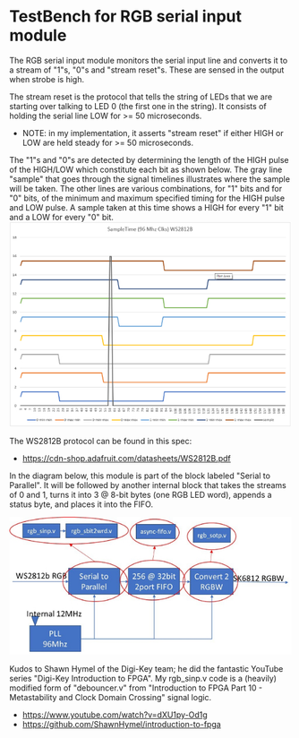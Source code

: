 # TestBench for RGB serial input module

The RGB serial input module monitors the serial input line and converts it to a stream of "1"s, "0"s and "stream reset"s. These are sensed in the output when strobe is high.

The stream reset is the protocol that tells the string of LEDs that we are starting over talking to LED 0 (the first one in the string). It consists of holding the serial line LOW for >= 50 microseconds.
* NOTE: in my implementation, it asserts "stream reset" if either HIGH or LOW are held steady for >= 50 microseconds.

The "1"s and "0"s are detected by determining the length of the HIGH pulse of the HIGH/LOW which constitute each bit as shown below. The gray line "sample" that goes through the signal timelines illustrates where the sample will be taken. The other lines are various combinations, for "1" bits and for "0" bits, of the minimum and maximum specified timing for the HIGH pulse and LOW pulse. A sample taken at this time shows a HIGH for every "1" bit and a LOW for every "0" bit.
![alt text](https://github.com/Mark-MDO47/FPGA_RBG_2_RBGW/blob/master/images/WS2812B_sample_time_scaled.jpg "WS2812B Sample Time Approach")

The WS2812B protocol can be found in this spec:
* https://cdn-shop.adafruit.com/datasheets/WS2812B.pdf

In the diagram below, this module is part of the block labeled "Serial to Parallel". It will be followed by another internal block that takes the streams of 0 and 1, turns it into 3 @ 8-bit bytes (one RGB LED word), appends a status byte, and places it into the FIFO.

![alt text](https://github.com/Mark-MDO47/FPGA_RBG_2_RBGW/blob/master/images/Concept_FPGA_scaled.jpg "FPGA Concept for FPGA_RBT_2_RBGW")

Kudos to Shawn Hymel of the Digi-Key team; he did the fantastic YouTube series "Digi-Key Introduction to FPGA". My rgb_sinp.v code is a (heavily) modified form of "debouncer.v" from "Introduction to FPGA Part 10 - Metastability and Clock Domain Crossing" signal logic.
* https://www.youtube.com/watch?v=dXU1py-Od1g
* https://github.com/ShawnHymel/introduction-to-fpga

